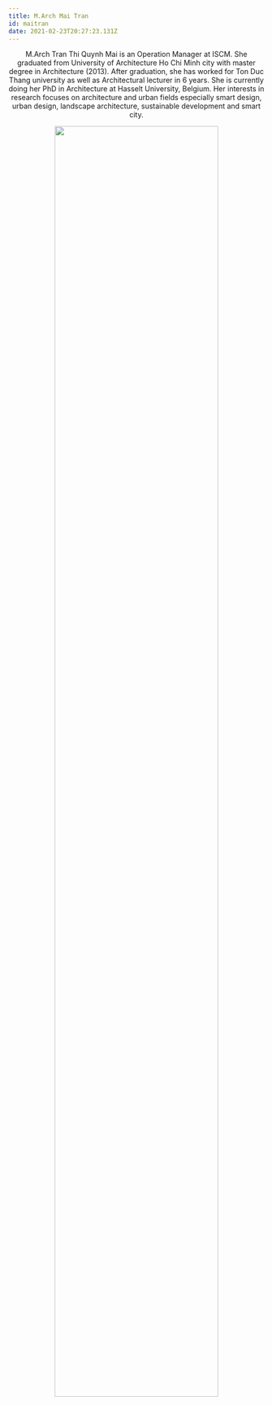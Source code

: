 ```yaml
---
title: M.Arch Mai Tran
id: maitran
date: 2021-02-23T20:27:23.131Z
---
```

<p align=center>M.Arch Tran Thi Quynh Mai is an Operation Manager at ISCM. She graduated from University of Architecture Ho Chi Minh city with master degree in Architecture (2013). After graduation, she has worked for Ton Duc Thang university as well as Architectural lecturer in 6 years. She is currently doing her PhD in Architecture at Hasselt University, Belgium. Her interests in research focuses on architecture and urban fields especially smart design, urban design, landscape
architecture, sustainable development and smart city.</p>

<div align="center"> <img align="center" width="80%" src="/images/people/MAI.jpg"/> </div>